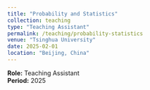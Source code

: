 ```yaml
---
title: "Probability and Statistics"
collection: teaching
type: "Teaching Assistant"
permalink: /teaching/probability-statistics
venue: "Tsinghua University"
date: 2025-02-01
location: "Beijing, China"
---
```


**Role:** Teaching Assistant  
**Period:** 2025  

